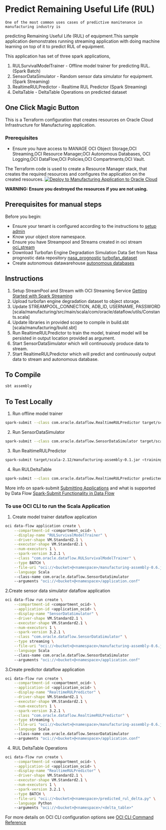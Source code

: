 # Predict Remaining Useful Life (RUL)
    One of the most common uses cases of predictive manitenance in manufacturing industry is 
predicting Remaining Useful Life (RUL) of equipment.This sample application demonstrates running streaming 
application with doing machine learning on top of it to predict RUL of equipment.

This application has set of three spark applications,
1. RULSurvivalModelTrainer - Offline model trainer for predicting RUL.(Spark Batch)
2. SensorDataSimulator     - Random sensor data simulator for equipment.(Spark Streaming)
3. RealtimeRULPredictor    - Realtime RUL Predictor (Spark Streaming)
4. DeltaTable              - DeltaTable Operations on predicted dataset

## One Click Magic Button
This is a Terraform configuration that creates resources on Oracle Cloud Infrastructure for Manufacturing application.

### Prerequisites
  * Ensure you have access to MANAGE OCI Object Storage,OCI Streaming,OCI Resource Manager,OCI Autonomous Databases, 
  OCI Logging,OCI DataFlow,OCI Policies,OCI Compartments,OCI Vault.

The Terraform code is used to create a Resource Manager stack, that creates the required resources and configures the application on the created resources.
[![Deploy to Manufacturing Application to Oracle Cloud](https://oci-resourcemanager-plugin.plugins.oci.oraclecloud.com/latest/deploy-to-oracle-cloud.svg)](https://cloud.oracle.com/resourcemanager/stacks/create?zipUrl=https://github.com/oracle-samples/oracle-dataflow-samples/raw/main/scala/manufacturing/src/manufacturing.zip)

**WARNING: Ensure you destroyed the resources if you are not using.**

## Prerequisites for manual steps
Before you begin:

* Ensure your tenant is configured according to the instructions to [setup admin](https://docs.cloud.oracle.com/en-us/iaas/data-flow/using/dfs_getting_started.htm#set_up_admin)
* Know your object store namespace.
* Ensure you have Streampool and Streams created in oci stream [oci_stream](https://docs.oracle.com/en-us/iaas/Content/Streaming/home.htm)
* Download Turbofan Engine Degradation Simulation Data Set from Nasa prognostic data repository [nasa_prognostic](https://ti.arc.nasa.gov/tech/dash/groups/pcoe/prognostic-data-repository/)
  [turbofan_dataset](https://ti.arc.nasa.gov/c/6/)
* Create autonomous datawarehouse  [autonomous databases](https://www.oracle.com/autonomous-database/autonomous-data-warehouse/)

## Instructions
1. Setup StreamPool and Stream with OCI Streaming Service [Getting Started with Spark Streaming](https://docs.cloud.oracle.com/en-us/iaas/data-flow/using/spark-streaming.htm#streaming-get-started)
2. Upload turbofan engine degradation dataset to object storage.
3. Update STREAMPOOL_CONNECTION, ADB_ID, USERNAME, PASSWORD [scala/manufacturing/src/main/scala/com/oracle/dataflow/utils/Constants.scala]
4. Update libraries in provided scope to compile in build.sbt [scala/manufacturing/build.sbt]
5. Run RealtimeRULPredictor to train the model, trained model will be persisted in output location  provided as argument.
6. Start SensorDataSimulator which will continuously produce data to stream.
7. Start RealtimeRULPredictor which will predict and continuously output data to stream and autonomous database.  

## To Compile
```sh
sbt assembly
```

## To Test Locally

1. Run offline model trainer
```sh
spark-submit --class com.oracle.dataflow.RealtimeRULPredictor target/scala-2.12/manufacturing-assembly-0.1.jar application.conf
```

2. Run SensorDataSimulator
```sh
spark-submit --class com.oracle.dataflow.SensorDataSimulator target/scala-2.12/manufacturing-assembly-0.1.jar application.conf
```

3. Run RealtimeRULPredictor
```sh
spark-submit target/scala-2.12/manufacturing-assembly-0.1.jar <training_data> <consumer_checkpoint_location> <models_location> <stream_name> <trigger_interval>
```

4. Run RULDeltaTable
```sh
spark-submit --class com.oracle.dataflow.RealtimeRULPredictor predicted_rul_delta.py application.conf
```

More info on spark-submit [Submitting Applications](https://spark.apache.org/docs/3.0.2/submitting-applications.html) and what is supported by Data Flow [Spark-Submit Functionality in Data Flow](https://docs.oracle.com/en-us/iaas/data-flow/using/spark-submit.htm)

### To use OCI CLI to run the Scala Application

1. Create model trainer dataflow application
```sh
oci data-flow application create \
    --compartment-id <compartment_ocid> \
    --display-name "RULSurvivalModelTrainer" \
    --driver-shape VM.Standard2.1 \
    --executor-shape VM.Standard2.1 \
    --num-executors 1 \
    --spark-version 3.2.1 \
    --class "com.oracle.dataflow.RULSurvivalModelTrainer" \
    --type BATCH \
    --file-uri "oci://<bucket>@<namespace>/manufacturing-assembly-0.6.jar" \
    --language Scala
    --class-name com.oracle.dataflow.SensorDataSimulator
    --arguments "oci://<bucket>@<namespace>/application.conf"
```

2.Create sensor data simulator dataflow application
```sh
oci data-flow run create \
    --compartment-id <compartment_ocid> \
    --application-id <application_ocid> \
    --display-name "SensorDataSimulator" \
    --driver-shape VM.Standard2.1 \
    --executor-shape VM.Standard2.1 \
    --num-executors 1 \
    --spark-version 3.2.1 \
    --class "com.oracle.dataflow.SensorDataSimulator" \
    --type streaming \
    --file-uri "oci://<bucket>@<namespace>/manufacturing-assembly-0.6.jar" \
    --language Scala
    --class-name com.oracle.dataflow.SensorDataSimulator
    --arguments "oci://<bucket>@<namespace>/application.conf"
```

3.Create predictor dataflow application
```sh
oci data-flow run create \
    --compartment-id <compartment_ocid> \
    --application-id <application_ocid> \
    --display-name "RealtimeRULPredictor" \
    --driver-shape VM.Standard2.1 \
    --executor-shape VM.Standard2.1 \
    --num-executors 1 \
    --spark-version 3.2.1 \
    --class "com.oracle.dataflow.RealtimeRULPredictor" \
    --type streaming \
    --file-uri "oci://<bucket>@<namespace>/manufacturing-assembly-0.6.jar" \
    --language Scala
    --class-name com.oracle.dataflow.SensorDataSimulator
    --arguments "oci://<bucket>@<namespace>/application.conf"
```

4. RUL DeltaTable Operations
```sh
oci data-flow run create \
    --compartment-id <compartment_ocid> \
    --application-id <application_ocid> \
    --display-name "RealtimeRULPredictor" \
    --driver-shape VM.Standard2.1 \
    --executor-shape VM.Standard2.1 \
    --num-executors 1 \
    --spark-version 3.2.1 \
    --type BATCH \
    --file-uri "oci://<bucket>@<namespace>/predicted_rul_delta.py" \
    --language Python
    --arguments "oci://<bucket>@<namespace>/<delta_table>"
```

For more details on OCI CLI configuration options see [OCI CLI Command Reference ](https://docs.oracle.com/en-us/iaas/tools/oci-cli/3.4.4/oci_cli_docs/cmdref/data-flow/application/create.html)